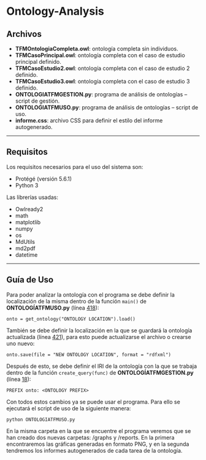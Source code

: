 # Ontology-Analysis

## Archivos
- **TFMOntologiaCompleta.owl**: ontología completa sin individuos.
- **TFMCasoPrincipal.owl**: ontología completa con el caso de estudio principal definido.
- **TFMCasoEstudio2.owl**: ontología completa con el caso de estudio 2 definido.
- **TFMCasoEstudio3.owl**: ontología completa con el caso de estudio 3 definido.
- **ONTOLOGIATFMGESTION.py**: programa de análisis de ontologías – script de gestión.
- **ONTOLOGIATFMUSO.py**: programa de análisis de ontologías – script de uso.
- **informe.css**: archivo CSS para definir el estilo del informe autogenerado.
---
## Requisitos
Los requisitos necesarios para el uso del sistema son:
 - Protégé (versión 5.6.1)
 - Python 3

Las librerías usadas:
-	Owlready2
- math
- matplotlib
- numpy
- os
- MdUtils
-	md2pdf
-	datetime
---
## Guía de Uso
Para poder analizar la ontología con el programa se debe definir la localización de la misma dentro de la función `main()` de **ONTOLOGÍATFMUSO.py** (línea [418](https://github.com/mmartamg/Ontology-Analysis/blob/fe94a547d7a96fab486c768d985ed18d88ff819c/ONTOLOGIATFMUSO.py#L418)):

`onto = get_ontology("ONTOLOGY LOCATION").load()`

También se debe definir la localización en la que se guardará la ontología actualizada (línea [421](https://github.com/mmartamg/Ontology-Analysis/blob/fe94a547d7a96fab486c768d985ed18d88ff819c/ONTOLOGIATFMUSO.py#L421)), para esto puede actualizarse el archivo o crearse uno nuevo:

`onto.save(file = "NEW ONTOLOGY LOCATION", format = "rdfxml")` 

Después de esto, se debe definir el IRI de la ontología con la que se trabaja dentro de la función `create_query(func)` de **ONTOLOGÍATFMGESTION.py** (línea [18](https://github.com/mmartamg/Ontology-Analysis/blob/235378adb0a3b3c8dee0b0e52854785472c37dc1/ONTOLOGIATFMGESTION.py#L18)):

`PREFIX onto: <ONTOLOGY PREFIX>`

Con todos estos cambios ya se puede usar el programa. Para ello se ejecutará el script de uso de la siguiente manera:

`python ONTOLOGIATFMUSO.py`

En la misma carpeta en la que se encuentre el programa veremos que se han creado dos nuevas carpetas: /graphs y /reports. En la primera encontraremos las gráficas generadas en formato PNG, y en la segunda tendremos los informes autogenerados de cada tarea de la ontología.
